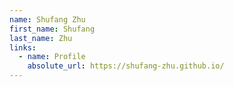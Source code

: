 ```yaml
---
name: Shufang Zhu
first_name: Shufang
last_name: Zhu
links:
  - name: Profile
    absolute_url: https://shufang-zhu.github.io/
---
```


